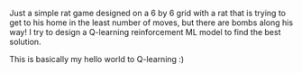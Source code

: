 Just a simple rat game designed on a 6 by 6 grid with a rat that is trying to get to his home in the least number of moves, 
but there are bombs along his way! I try to design a Q-learning reinforcement ML model to find the best solution. 

This is basically my hello world to Q-learning :)
